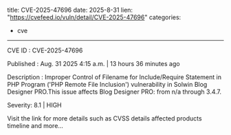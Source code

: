  
title: CVE-2025-47696
date: 2025-8-31
lien: "https://cvefeed.io/vuln/detail/CVE-2025-47696"
categories:
  - cve
---

CVE ID : CVE-2025-47696

Published :  Aug. 31
2025
4:15 a.m. | 13 hours
36 minutes ago

Description : Improper Control of Filename for Include/Require Statement in PHP Program ('PHP Remote File Inclusion') vulnerability in Solwin Blog Designer PRO.This issue affects Blog Designer PRO: from n/a through 3.4.7.

Severity: 8.1 | HIGH

Visit the link for more details
such as CVSS details
affected products
timeline
and more...
